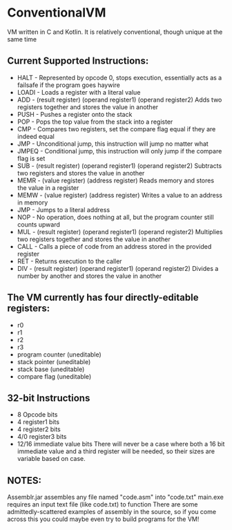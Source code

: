 # ConventionalVM
VM written in C and Kotlin. It is relatively conventional, though unique at the same time

## Current Supported Instructions:
  - HALT - Represented by opcode 0, stops execution, essentially acts as a failsafe if the program goes haywire
  - LOADI - Loads a register with a literal value
  - ADD - (result register) (operand register1) (operand register2) Adds two registers together and stores the value in another
  - PUSH - Pushes a register onto the stack
  - POP - Pops the top value from the stack into a register
  - CMP - Compares two registers, set the compare flag equal if they are indeed equal
  - JMP - Unconditional jump, this instruction will jump no matter what
  - JMPEQ - Conditional jump, this instruction will only jump if the compare flag is set
  - SUB - (result register) (operand register1) (operand register2) Subtracts two registers and stores the value in another
  - MEMR - (value register) (address register) Reads memory and stores the value in a register
  - MEMW - (value register) (address register) Writes a value to an address in memory
  - JMP - Jumps to a literal address
  - NOP - No operation, does nothing at all, but the program counter still counts upward
  - MUL - (result register) (operand register1) (operand register2) Multiplies two registers together and stores the value in another
  - CALL - Calls a piece of code from an address stored in the provided register
  - RET - Returns execution to the caller
  - DIV - (result register) (operand register1) (operand register2) Divides a number by another and stores the value in another
 
## The VM currently has four directly-editable registers:
  - r0
  - r1
  - r2
  - r3
  - program counter (uneditable)
  - stack pointer (uneditable)
  - stack base (uneditable)
  - compare flag (uneditable)

## 32-bit Instructions
  - 8 Opcode bits
  - 4 register1 bits
  - 4 register2 bits
  - 4/0 register3 bits
  - 12/16 immediate value bits
  There will never be a case where both a 16 bit immediate value and a third register will be needed, so their sizes are variable based   on case.
  
## NOTES: 
Assemblr.jar assembles any file named "code.asm" into "code.txt"
main.exe requires an input text file (like code.txt) to function
There are some admittedly-scattered examples of assembly in the source, so if you come across this you could maybe even try to build programs for the VM!


